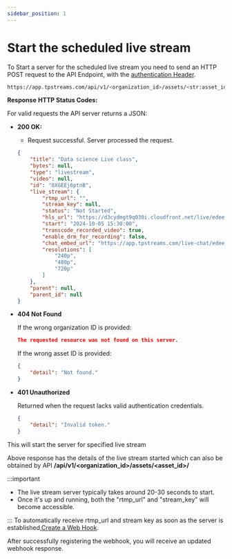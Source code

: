 ```yaml
---
sidebar_position: 1
---
```


# Start the scheduled live stream


To Start a server for the scheduled live stream you need to send an HTTP POST request to the API Endpoint, with the [authentication Header](/server-api/authentication.md).


```bash
https://app.tpstreams.com/api/v1/<organization_id>/assets/<str:asset_id>/start_server/
```

**Response**
**HTTP Status Codes:**

For valid requests the API server returns a JSON:
- **200 OK:**
    - Request successful. Server processed the request.

    ```json
    {
        "title": "Data science Live class",
        "bytes": null,
        "type": "livestream",
        "video": null,
        "id": "8XGEEj6ptnB",
        "live_stream": {
            "rtmp_url": "",
            "stream_key": null,
            "status": "Not Started",
            "hls_url": "https://d3cydmgt9q030i.cloudfront.net/live/edee9b/8XGEEj6ptnB/video.m3u8",
            "start": "2024-10-05 15:30:00",
            "transcode_recorded_video": true,
            "enable_drm_for_recording": false,
            "chat_embed_url": "https://app.tpstreams.com/live-chat/edee9b/8XGEEj6ptnB/",
            "resolutions": [
                "240p",
                "480p",
                "720p"
            ]
        },
        "parent": null,
        "parent_id": null
    }
    ```

- **404 Not Found**
    
    If the wrong organization ID is provided:
    ```json
    The requested resource was not found on this server.
    ```

    If the wrong asset ID is provided:

    ```json
    {
        "detail": "Not found."
    }
- **401 Unauthorized**

    Returned when the request lacks valid authentication credentials.

    ```json
    {
        "detail": "Invalid token."
    }

This will start the server for specified live stream

Above response has the details of the live stream started which can also be obtained by API 
**/api/v1/<organization_id>/assets/<asset_id>/**

:::important

- The live stream server typically takes around 20-30 seconds to start. 
- Once it's up and running, both the "rtmp_url" and "stream_key" will become accessible. 


:::
To automatically receive rtmp_url and stream key as soon as the server is established,[Create a Web Hook](/server-api/webhooks.md).

After successfully registering the webhook, you will receive an updated webhook response.


